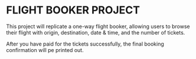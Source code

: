# FLIGHT BOOKER PROJECT

This project will replicate a one-way flight booker, allowing users to browse their flight with origin, destination, date & time, and the number of tickets.

After you have paid for the tickets successfully, the final booking confirmation will pe printed out.